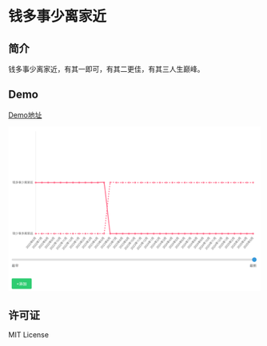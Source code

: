 # 钱多事少离家近 

## 简介

钱多事少离家近，有其一即可，有其二更佳，有其三人生巅峰。

## Demo

[Demo地址](http://qsh.bostind.com:8866)


![示例图片](/image.png)

## 许可证

MIT License
